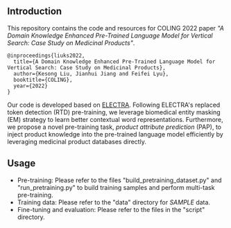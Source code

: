 ## Introduction
This repository contains the code and resources for COLING 2022 paper *"A Domain Knowledge Enhanced Pre-Trained Language Model for Vertical Search: Case Study on Medicinal Products"*.

```
@inproceedings{liuks2022,
  title={A Domain Knowledge Enhanced Pre-Trained Language Model for Vertical Search: Case Study on Medicinal Products},
  author={Kesong Liu, Jianhui Jiang and Feifei Lyu},
  booktitle={COLING},
  year={2022}
}
```

Our code is developed based on [ELECTRA](https://github.com/google-research/electra). Following ELECTRA's replaced token detection (RTD) pre-training, we leverage biomedical entity masking (EM) strategy to learn better contextual word representations. Furthermore, we propose a novel pre-training task, *product attribute prediction* (PAP), to inject product knowledge into the pre-trained language model efficiently by leveraging medicinal product databases directly.


## Usage
- Pre-training: Please refer to the files "build_pretraining_dataset.py" and "run_pretraining.py" to build training samples and perform multi-task pre-training.
- Training data: Please refer to the "data" directory for *SAMPLE* data.
- Fine-tuning and evaluation: Please refer to the files in the "script" directory.
